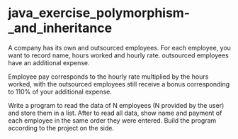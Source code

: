 # java_exercise_polymorphism-_and_inheritance

A company has its own and outsourced employees.
For each employee, you want to record name, hours worked and hourly rate. outsourced employees have an additional expense.

Employee pay corresponds to the hourly rate multiplied by the hours worked, with the outsourced employees still receive a bonus
corresponding to 110% of your additional expense.

Write a program to read the data of N employees (N provided by the user) and store them in a list. After
to read all data, show name and payment of each employee in the same order they were entered.
Build the program according to the project on the side.
